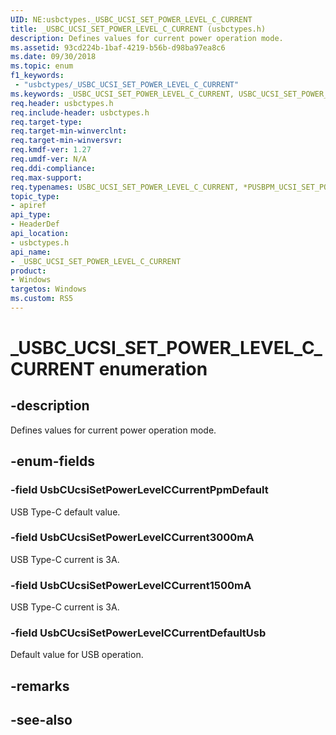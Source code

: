 ```yaml
---
UID: NE:usbctypes._USBC_UCSI_SET_POWER_LEVEL_C_CURRENT
title: _USBC_UCSI_SET_POWER_LEVEL_C_CURRENT (usbctypes.h)
description: Defines values for current power operation mode. 
ms.assetid: 93cd224b-1baf-4219-b56b-d98ba97ea8c6
ms.date: 09/30/2018
ms.topic: enum
f1_keywords:
 - "usbctypes/_USBC_UCSI_SET_POWER_LEVEL_C_CURRENT"
ms.keywords: _USBC_UCSI_SET_POWER_LEVEL_C_CURRENT, USBC_UCSI_SET_POWER_LEVEL_C_CURRENT, *PUSBPM_UCSI_SET_POWER_LEVEL_C_CURRENT, 
req.header: usbctypes.h
req.include-header: usbctypes.h
req.target-type:
req.target-min-winverclnt:
req.target-min-winversvr:
req.kmdf-ver: 1.27
req.umdf-ver: N/A
req.ddi-compliance:
req.max-support:
req.typenames: USBC_UCSI_SET_POWER_LEVEL_C_CURRENT, *PUSBPM_UCSI_SET_POWER_LEVEL_C_CURRENT
topic_type: 
- apiref
api_type: 
- HeaderDef
api_location: 
- usbctypes.h
api_name: 
- _USBC_UCSI_SET_POWER_LEVEL_C_CURRENT
product:
- Windows
targetos: Windows
ms.custom: RS5
---
```


# _USBC_UCSI_SET_POWER_LEVEL_C_CURRENT enumeration

## -description
Defines values for current power operation mode. 


## -enum-fields

### -field UsbCUcsiSetPowerLevelCCurrentPpmDefault 
USB Type-C default value. 

### -field UsbCUcsiSetPowerLevelCCurrent3000mA 
USB Type-C current is 3A.

### -field UsbCUcsiSetPowerLevelCCurrent1500mA 
USB Type-C current is 3A.

### -field UsbCUcsiSetPowerLevelCCurrentDefaultUsb 
Default value for USB operation.

## -remarks

## -see-also
